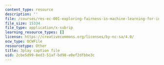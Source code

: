```yaml
---
content_type: resource
description: ''
file: /courses/res-ec-001-exploring-fairness-in-machine-learning-for-international-development-spring-2020/2cbe5d998ed351afbd98e0ef2dfbbe3c_RQLsnWwjcNY.vtt
file_size: 15334
file_type: application/x-subrip
learning_resource_types: []
license: https://creativecommons.org/licenses/by-nc-sa/4.0/
ocw_type: OCWFile
resourcetype: Other
title: 3play caption file
uid: 2cbe5d99-8ed3-51af-bd98-e0ef2dfbbe3c
---
```

